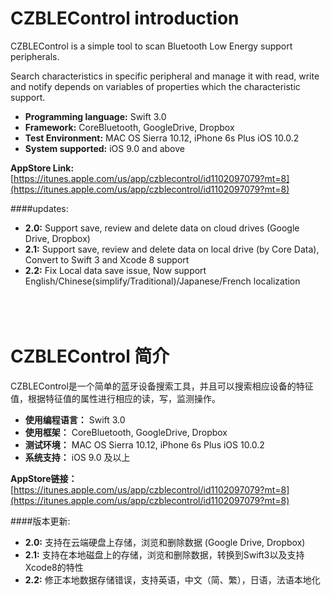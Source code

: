 CZBLEControl introduction
==============================

CZBLEControl is a simple tool to scan Bluetooth Low Energy support peripherals.

Search characteristics in specific peripheral and manage it with read, write and notify depends on variables of properties which the characteristic support.

* **Programming language:** Swift 3.0
* **Framework:** CoreBluetooth, GoogleDrive, Dropbox
* **Test Environment:** MAC OS Sierra 10.12, iPhone 6s Plus iOS 10.0.2
* **System supported:** iOS 9.0 and above

**AppStore Link:**
[https://itunes.apple.com/us/app/czblecontrol/id1102097079?mt=8](https://itunes.apple.com/us/app/czblecontrol/id1102097079?mt=8)

####updates:
* **2.0:** Support save, review and delete data on cloud drives (Google Drive, Dropbox) </br>
* **2.1:** Support save, review and delete data on local drive (by Core Data), Convert to Swift 3 and Xcode 8 support<br/>
* **2.2:** Fix Local data save issue, Now support English/Chinese(simplify/Traditional)/Japanese/French localization<br/>
&nbsp;&nbsp;&nbsp;&nbsp;&nbsp;&nbsp;&nbsp;
</br></br></br>

CZBLEControl 简介
================================

CZBLEControl是一个简单的蓝牙设备搜索工具，并且可以搜索相应设备的特征值，根据特征值的属性进行相应的读，写，监测操作。

* **使用编程语言：** Swift 3.0
* **使用框架：** CoreBluetooth, GoogleDrive, Dropbox
* **测试环境：** MAC OS Sierra 10.12, iPhone 6s Plus iOS 10.0.2
* **系统支持：** iOS 9.0 及以上

**AppStore链接：**
[https://itunes.apple.com/us/app/czblecontrol/id1102097079?mt=8](https://itunes.apple.com/us/app/czblecontrol/id1102097079?mt=8)

####版本更新:
* **2.0:** 支持在云端硬盘上存储，浏览和删除数据 (Google Drive, Dropbox)
* **2.1:** 支持在本地磁盘上的存储，浏览和删除数据，转换到Swift3以及支持Xcode8的特性
* **2.2:** 修正本地数据存储错误，支持英语，中文（简、繁），日语，法语本地化
